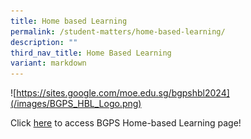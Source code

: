 ```yaml
---
title: Home based Learning
permalink: /student-matters/home-based-learning/
description: ""
third_nav_title: Home Based Learning
variant: markdown
---
```

![https://sites.google.com/moe.edu.sg/bgpshbl2024](/images/BGPS_HBL_Logo.png)

Click [here](https://sites.google.com/moe.edu.sg/bgpshbl2024) to access BGPS Home-based Learning page!